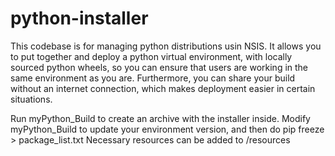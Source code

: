 # python-installer
This codebase is for managing python distributions usin NSIS. It allows you to put together and deploy a python virtual environment, with locally sourced python wheels, so you can ensure that users are working in the same environment as you are. Furthermore, you can share your build without an internet connection, which makes deployment easier in certain situations.

Run myPython_Build to create an archive with the installer inside.
Modify myPython_Build to update your environment version, and then do pip freeze > package_list.txt
Necessary resources can be added to /resources
